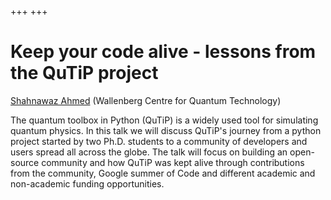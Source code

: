 +++
+++

# Keep your code alive - lessons from the QuTiP project

[Shahnawaz Ahmed](http://sahmed.in/) (Wallenberg Centre for Quantum Technology)

The quantum toolbox in Python (QuTiP) is a widely used tool for simulating
quantum physics. In this talk we will discuss QuTiP's journey from a python
project started by two Ph.D. students to a community of developers and users
spread all across the globe. The talk will focus on building an open-source
community and how QuTiP was kept alive through contributions from the
community, Google summer of Code and different academic and non-academic
funding opportunities.
